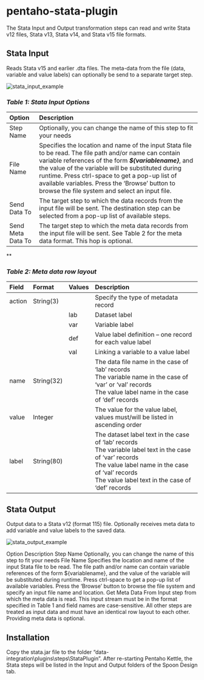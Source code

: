 # pentaho-stata-plugin
The Stata Input and Output transformation steps can read and write Stata v12 files, Stata v13, Stata v14, and Stata v15 file formats.
## Stata Input
Reads Stata v15 and earlier .dta files. The meta-data from the file (data, variable and value labels) can optionally be send to a separate target step.

![stata_input_example](https://github.com/njabulo-myeza/pentaho-stata-plugin/blob/main/stata_input_example.png)

### ***Table 1: Stata Input Options***
| **Option**	| **Description**|
| :------------ |:---------------|
| Step Name	| Optionally, you can change the name of this step to fit your needs|
| File Name	| Specifies the location and name of the input Stata file to be read. The file path and/or name can contain variable references of the form ***${variablename}***, and the value of the variable will be substituted during runtime. Press ctrl-space to get a pop-up list of available variables. Press the ‘Browse’ button to browse the file system and select an input file. |
| Send Data To | The target step to which the data records from the input file will be sent. The destination step can be selected from a pop-up list of available steps. |
| Send Meta Data To | The target step to which the meta data records from the input file will be sent. See Table 2 for the meta data format. This hop is optional.|
**
### ***Table 2: Meta data row layout***
| Field 	| Format 	| Values 	| Description |
| :------------ |:--------------| :------------ |:------------|
| action	| String(3)	|		| Specify the type of metadata record |
| 		| 		| lab 		| Dataset label	|
| 		| 		| var 		| Variable label |
| 		| 		| def 		| Value label definition – one record for each value label |
| 		| 		| val 		| Linking a variable to a value label	|
| name 		| String(32) 	| 		| The data file name in the case of ‘lab’ records <br /> The variable name in the case of ‘var’ or ‘val’ records <br /> The value label name in the case of ‘def’ records |
value 	| Integer 	| 	 	| The value for the value label, values must/will be listed in ascending order |
| label 	| String(80) 	|  		| The dataset label text in the case of ‘lab’ records <br /> The variable label text in the case of ‘var’ records <br /> The value label name in the case of ‘val’ records <br /> The value label text in the case of ‘def’ records |

## Stata Output
Output data to a Stata v12 (format 115) file. Optionally receives meta data to add variable and value labels to the saved data.

![stata_output_example](https://github.com/njabulo-myeza/pentaho-stata-plugin/blob/main/stata_output_example.png)

Option	Description
Step Name	Optionally, you can change the name of this step to fit your needs
File Name	Specifies the location and name of the input Stata file to be read. The file path and/or name can contain variable references of the form ${variablename}, and the value of the variable will be substituted during runtime. Press ctrl-space to get a pop-up list of available variables. Press the ‘Browse’ button to browse the file system and specify an input file name and location.
Get Meta Data From	Input step from which the meta data is read. This input stream must be in the format specified in Table 1 and field names are case-sensitive. All other steps are treated as input data and must have an identical row layout to each other. Providing meta data is optional.
## Installation
Copy the stata.jar file to the folder “data-integration\plugins\steps\StataPlugin”. After re-starting Pentaho Kettle, the Stata steps will be listed in the Input and Output folders of the Spoon Design tab.
